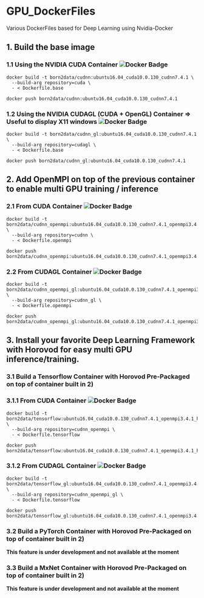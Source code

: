 # GPU_DockerFiles
Various DockerFiles based for Deep Learning using Nvidia-Docker

## 1. Build the base image

### 1.1 Using the NVIDIA CUDA Container ![Docker Badge](https://images.microbadger.com/badges/image/born2data/cudnn:ubuntu16.04_cuda10.0.130_cudnn7.4.1.svg)

```
docker build -t born2data/cudnn:ubuntu16.04_cuda10.0.130_cudnn7.4.1 \
  --build-arg repository=cuda \
  - < Dockerfile.base

docker push born2data/cudnn:ubuntu16.04_cuda10.0.130_cudnn7.4.1
```

### 1.2 Using the NVIDIA CUDAGL (CUDA + OpenGL) Container => Useful to display X11 windows ![Docker Badge](https://images.microbadger.com/badges/image/born2data/cudnn_gl:ubuntu16.04_cuda10.0.130_cudnn7.4.1.svg)

```
docker build -t born2data/cudnn_gl:ubuntu16.04_cuda10.0.130_cudnn7.4.1 \
  --build-arg repository=cudagl \
  - < Dockerfile.base

docker push born2data/cudnn_gl:ubuntu16.04_cuda10.0.130_cudnn7.4.1
```

## 2. Add OpenMPI on top of the previous container to enable multi GPU training / inference

### 2.1 From CUDA Container ![Docker Badge](https://images.microbadger.com/badges/image/born2data/cudnn_openmpi:ubuntu16.04_cuda10.0.130_cudnn7.4.1_openmpi3.4.1.svg)

```
docker build -t born2data/cudnn_openmpi:ubuntu16.04_cuda10.0.130_cudnn7.4.1_openmpi3.4.1 \
  --build-arg repository=cudnn \
  - < Dockerfile.openmpi

docker push born2data/cudnn_openmpi:ubuntu16.04_cuda10.0.130_cudnn7.4.1_openmpi3.4.1
```

### 2.2 From CUDAGL Container ![Docker Badge](https://images.microbadger.com/badges/image/born2data/cudnn_openmpi_gl:ubuntu16.04_cuda10.0.130_cudnn7.4.1_openmpi3.4.1.svg)

```
docker build -t born2data/cudnn_openmpi_gl:ubuntu16.04_cuda10.0.130_cudnn7.4.1_openmpi3.4.1 \
  --build-arg repository=cudnn_gl \
  - < Dockerfile.openmpi

docker push born2data/cudnn_openmpi_gl:ubuntu16.04_cuda10.0.130_cudnn7.4.1_openmpi3.4.1
```

## 3. Install your favorite Deep Learning Framework with Horovod for easy multi GPU inference/training.

### 3.1 Build a Tensorflow Container with Horovod Pre-Packaged on top of container built in 2)

### 3.1.1 From CUDA Container ![Docker Badge](https://images.microbadger.com/badges/image/born2data/tensorflow:ubuntu16.04_cuda10.0.130_cudnn7.4.1_openmpi3.4.1_hvd0.15.2_tf1.12.0.svg)

```
docker build -t born2data/tensorflow:ubuntu16.04_cuda10.0.130_cudnn7.4.1_openmpi3.4.1_hvd0.15.2_tf1.12.0 \
  --build-arg repository=cudnn_openmpi \
  - < Dockerfile.tensorflow

docker push born2data/tensorflow:ubuntu16.04_cuda10.0.130_cudnn7.4.1_openmpi3.4.1_hvd0.15.2_tf1.12.0
```

### 3.1.2 From CUDAGL Container ![Docker Badge](https://images.microbadger.com/badges/image/born2data/tensorflow_gl:ubuntu16.04_cuda10.0.130_cudnn7.4.1_openmpi3.4.1_hvd0.15.2_tf1.12.0.svg)

```
docker build -t born2data/tensorflow_gl:ubuntu16.04_cuda10.0.130_cudnn7.4.1_openmpi3.4.1_hvd0.15.2_tf1.12.0  \
  --build-arg repository=cudnn_openmpi_gl \
  - < Dockerfile.tensorflow

docker push born2data/tensorflow_gl:ubuntu16.04_cuda10.0.130_cudnn7.4.1_openmpi3.4.1_hvd0.15.2_tf1.12.0
```

### 3.2 Build a PyTorch Container with Horovod Pre-Packaged on top of container built in 2)
**This feature is under development and not available at the moment**

### 3.3 Build a MxNet Container with Horovod Pre-Packaged on top of container built in 2)
**This feature is under development and not available at the moment**
